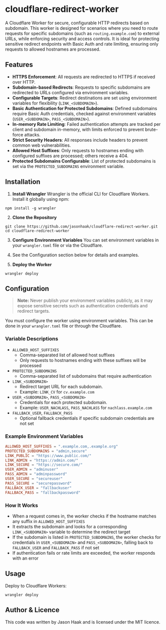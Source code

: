 # cloudflare-redirect-worker
A Cloudflare Worker for secure, configurable HTTP redirects based on subdomain.
This worker is designed for scenarios where you need to route requests for specific subdomains (such as `routing.example.com`) to external URLs, while enforcing security and access controls.
It is ideal for protecting sensitive redirect endpoints with Basic Auth and rate limiting, ensuring only requests to allowed hostnames are processed.

## Features
- **HTTPS Enforcement**: All requests are redirected to HTTPS if received over HTTP.
- **Subdomain-based Redirects**: Requests to specific subdomains are redirected to URLs configured via environment variables.
- **Configurable Targets**: Redirect destinations are set using environment variables for flexibility (`LINK_<SUBDOMAIN>`).
- **Basic Authentication for Protected Subdomains**: Defined subdomains require Basic Auth credentials, checked against environment variables (`USER_<SUBDOMAIN>`, `PASS_<SUBDOMAIN>`).
- **In-memory Rate Limiting**: Failed authentication attempts are tracked per client and subdomain in-memory, with limits enforced to prevent brute-force attacks.
- **Strict Security Headers**: All responses include headers to prevent common web vulnerabilities.
- **Allowed Host Suffixes**: Only requests to hostnames ending with configured suffixes are processed; others receive a 404.
- **Protected Subdomains Configurable**: List of protected subdomains is set via the `PROTECTED_SUBDOMAINS` environment variable.

## Installation
1. **Install Wrangler**
Wrangler is the official CLI for Cloudflare Workers. Install it globally using npm:
```
npm install -g wrangler
```

2. **Clone the Repository**
```
git clone https://github.com/jasonhaak/cloudflare-redirect-worker.git
cd cloudflare-redirect-worker
```

3. **Configure Environment Variables**
You can set environment variables in your `wrangler.toml` file or via the Cloudflare.

4. See the Configuration section below for details and examples.

5. **Deploy the Worker**
```
wrangler deploy
```

## Configuration
> **Note:** Never publish your environment variables publicly, as it may expose sensitive secrets such as authentication credentials and redirect targets.

You must configure the worker using environment variables. This can be done in your `wrangler.toml` file or through the Cloudflare.

### Variable Descriptions
- `ALLOWED_HOST_SUFFIXES`
  - Comma-separated list of allowed host suffixes
  - Only requests to hostnames ending with these suffixes will be processed
- `PROTECTED_SUBDOMAINS`
  - Comma-separated list of subdomains that require authentication
- `LINK_<SUBDOMAIN>`
  - Redirect target URL for each subdomain.
  - Example: `LINK_CV` for `cv.example.com`
- `USER_<SUBDOMAIN>`, `PASS_<SUBDOMAIN>`
  - Credentials for each protected subdomain.
  - Example: `USER_NACHLASS`, `PASS_NACHLASS` for `nachlass.example.com`
- `FALLBACK_USER`, `FALLBACK_PASS`
  - Optional fallback credentials if specific subdomain credentials are not set

### Example Environment Variables
```toml
ALLOWED_HOST_SUFFIXES = ".example.com,.example.org"
PROTECTED_SUBDOMAINS = "admin,secure"
LINK_PUBLIC = "https://www.public.com/"
LINK_ADMIN = "https://admin.com/"
LINK_SECURE = "https://secure.com/"
USER_ADMIN = "adminuser"
PASS_ADMIN = "adminpassword"
USER_SECURE = "secureuser"
PASS_SECURE = "securepassword"
FALLBACK_USER = "fallbackuser"
FALLBACK_PASS = "fallbackpassword"
```

### How It Works
- When a request comes in, the worker checks if the hostname matches any suffix in `ALLOWED_HOST_SUFFIXES`
- It extracts the subdomain and looks for a corresponding `LINK_<SUBDOMAIN>` variable to determine the redirect target
- If the subdomain is listed in `PROTECTED_SUBDOMAINS`, the worker checks for credentials in `USER_<SUBDOMAIN>` and `PASS_<SUBDOMAIN>`, falling back to `FALLBACK_USER` and `FALLBACK_PASS` if not set
- If authentication fails or rate limits are exceeded, the worker responds with an error

## Usage
Deploy to Cloudflare Workers:
```
wrangler deploy
```

## Author & Licence
This code was written by Jason Haak and is licensed under the MIT licence.